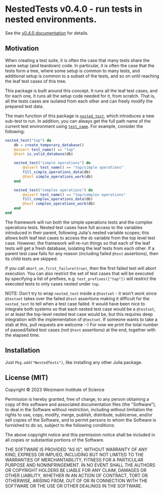 # NestedTests v0.4.0 - run tests in nested environments.

See the [v0.4.0 documentation](https://tanaylab.github.io/NestedTests.jl/v0.4.0) for details.

## Motivation

When creating a test suite, it is often the case that many tests share the same setup (and teardown) code. In
particular, it is often the case that the tests form a tree, where some setup is common to many tests, and additional
setup is common to a subset of the tests, and so on until reaching the leaf test cases of this tree.

This package is built around this concept. It runs all the leaf test cases, and for each one, it runs all the setup code
needed for it, from scratch. That is, all the tests cases are isolated from each other and can freely modify the
prepared test data.

The main function of this package is [`nested_test`](@ref), which introduces a new sub-test to run. In addition, you can
always get the full path name of the current test environment using [`test_name`](@ref). For example, consider the
following:

```julia
nested_test("top") do
    db = create_temporary_database()
    @assert test_name() == "top"
    @test is_valid_database(db)

    nested_test("simple operations") do
        @assert test_name() == "top/simple operations"
        fill_simple_operations_data(db)
        @test simple_operations_work(db)
    end

    nested_test("complex operations") do
        @assert test_name() == "top/complex operations"
        fill_complex_operations_data(db)
        @test complex_operations_work(db)
    end
end
```

The framework will run both the simple operations tests and the complex operations tests. Nested test cases have full
access to the variables introduced in their parent, following Julia's nested variable scopes; this allows both leaf test
cases to access the `db` variable from the top level test case. However, the framework will re-run things so that each
of the leaf tests will get a fresh database, isolating the leaf tests from each other. If a parent test case fails for
any reason (including failed `@test` assertions), then its child tests are skipped.

If you call `abort_on_first_failure(true)`, then the first failed test will abort execution. You can also restrict
the set of test cases that will be executed by specifying a list of prefixes, e.g. `test_prefixes(["top"])` will
restrict the executed tests to only cases nested under `top`.

NOTE: Don't try to wrap `nested_test` inside a `@testset` - it won't work since `@testset` takes over the failed `@test`
assertions making it difficult for the `nested_test` to tell when a test case failed. It would have been nice to
integrate both systems so that each nested test case would be a `@testset`, or at least the top-level nested test case
would be, but this requires deep integration with the implementation of `@testset`. If someone wants to take a stab at
this, pull requests are welcome :-) For now we print the total number of passed/failed test cases (not `@test`
assertions) at the end, together with the elapsed time.

## Installation

Just `Pkg.add("NestedTests")`, like installing any other Julia package.

## License (MIT)

Copyright © 2023 Weizmann Institute of Science

Permission is hereby granted, free of charge, to any person obtaining a copy of this software and associated
documentation files (the "Software"), to deal in the Software without restriction, including without limitation the
rights to use, copy, modify, merge, publish, distribute, sublicense, and/or sell copies of the Software, and to permit
persons to whom the Software is furnished to do so, subject to the following conditions:

The above copyright notice and this permission notice shall be included in all copies or substantial portions of the
Software.

THE SOFTWARE IS PROVIDED "AS IS", WITHOUT WARRANTY OF ANY KIND, EXPRESS OR IMPLIED, INCLUDING BUT NOT LIMITED TO THE
WARRANTIES OF MERCHANTABILITY, FITNESS FOR A PARTICULAR PURPOSE AND NONINFRINGEMENT. IN NO EVENT SHALL THE AUTHORS OR
COPYRIGHT HOLDERS BE LIABLE FOR ANY CLAIM, DAMAGES OR OTHER LIABILITY, WHETHER IN AN ACTION OF CONTRACT, TORT OR
OTHERWISE, ARISING FROM, OUT OF OR IN CONNECTION WITH THE SOFTWARE OR THE USE OR OTHER DEALINGS IN THE SOFTWARE.
